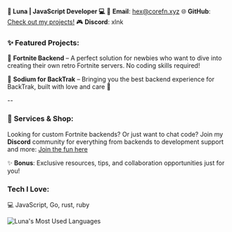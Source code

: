 **🌸 Luna | JavaScript Developer 💻**
💌 **Email**: [hex@corefn.xyz](mailto:hex@corefn.xyz)
🌐 **GitHub**: [Check out my projects!](https://github.com/hexlunapng)
🎮 **Discord**: xlnk


### ✨ **Featured Projects**:

🌟 **Fortnite Backend** – A perfect solution for newbies who want to dive into creating their own retro Fortnite servers. No coding skills required!

🌟 **Sodium for BackTrak** – Bringing you the best backend experience for BackTrak, built with love and care 💖

--

### 💖 **Services & Shop**:

Looking for custom Fortnite backends? Or just want to chat code?
Join my **Discord** community for everything from backends to development support and more:
[Join the fun here](https://discord.gg/Vb4mZdeGRR)

✨ **Bonus**: Exclusive resources, tips, and collaboration opportunities just for you!


###  **Tech I Love**:

💻 JavaScript, Go, rust, ruby


![Luna's Most Used Languages](https://github-readme-stats.vercel.app/api/top-langs/?username=hexlunapng\&layout=compact\&theme=highcontrast\&hide_border=true)
